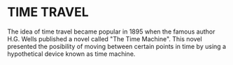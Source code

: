 <body>
  <h1>TIME TRAVEL</h1>
  <div>
            The idea of time travel became popular in 1895 when the famous author H.G. Wells published a novel called "The Time Machine". This novel presented the posibility of moving between certain points in time by using a hypothetical device known as time machine.
</body>
  

